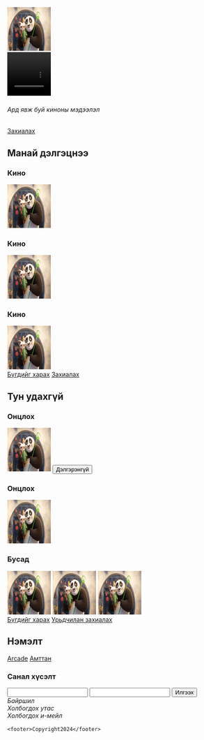  <!DOCTYPE html>
<html lang="en">
<head>
    <meta charset="UTF-8">
    <meta name="viewport" content="width=device-width, initial-scale=1.0">
    <title>Document</title>
</head>
<body>
    <nav>
        <img src="download.jpg" alt="" style="width: 100px;
        height: 100px">
        <a href=""></a>
        <a href=""></a>
        <a href=""></a>
        <a href=""></a>
    </nav>
<section>
    <video src="download.jpg" style="width: 100px;
    height: 100px"></video>
    <h6>Ард явж буй киноны мэдээлэл</h6>
    <a href="">Захиалах</a>
</section>
<section>
    <h2>Манай дэлгэцнээ</h2>
    <article> <h3>Кино</h3><img src="download.jpg" alt="" style="width: 100px;
        height: 100px"></article>
    <article> <h3>Кино</h3><img src="download.jpg" alt="" style="width: 100px;
        height: 100px"></article>
    <article> <h3>Кино</h3><img src="download.jpg" alt="" style="width: 100px;
        height: 100px"></article>
    <a href="index.html">Бүгдийг харах</a>
    <a href="index.html">Захиалах</a>
</section>
<section>
    <h2>Тун удахгүй</h2>
    <article > <h3>Онцлох</h3>
        <img src="download.jpg" alt="" style="width: 100px;
        height: 100px">
        <button>Дэлгэрэнгүй</button>
    </article>
    <article> <h3>Онцлох</h3><img src="download.jpg" alt="" style="width: 100px;
        height: 100px"></article>
    <article>
        <h3>Бусад</h3>
    <img src="download.jpg" alt="" style="width: 100px;
    height: 100px">
    <img src="download.jpg" alt="" style="width: 100px;
    height: 100px">
    <img src="download.jpg" alt="" style="width: 100px;
    height: 100px"></article>
    <a href="index.html">Бүгдийг харах</a>
    <a href="index.html">Урьдчилан захиалах</a>
</section>
<section>
    <h2>Нэмэлт</h2>
    <a href="index.html">Arcade</a>
    <a href="index.html">Амттан</a>
    <article>
        <h3>Санал хүсэлт</h3>
        <input type="text"><label for="text"></label>
        <input type="email"><label for="email"></label>
        <button>Илгээх</button>
    </article>
    <address>
    Байршил <br>
    Холбогдох утас <br>
    Холбогдох и-мейл
    </address>

        
  
    <footer>Copyright2024</footer>
</section>
</body>
</html>
